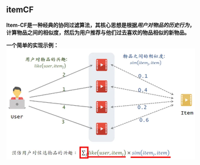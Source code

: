 ## itemCF

**Item-CF是一种经典的协同过滤算法，其核心思想是根据*用户对物品的历史行为*，
计算物品之间的相似度，然后为用户推荐与他们过去喜欢的物品相似的新物品。**

**一个简单的实现示例：**
![示例1](pic/1.png)